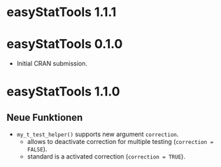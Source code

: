 # easyStatTools 1.1.1

# easyStatTools 0.1.0

* Initial CRAN submission.

# easyStatTools 1.1.0

## Neue Funktionen

- `my_t_test_helper()` supports new argument `correction`.
  - allows to deactivate correction for multiple testing (`correction = FALSE`).
  - standard is a activated correction (`correction = TRUE`).
